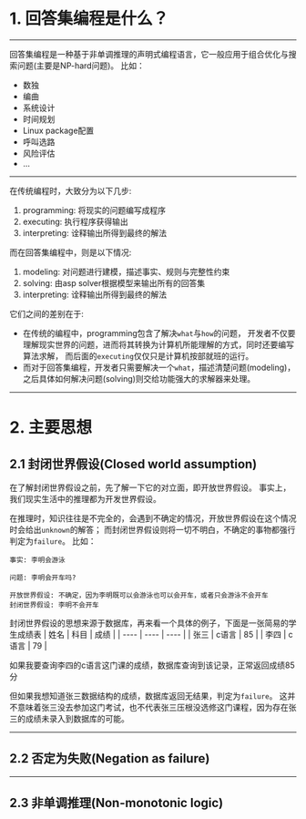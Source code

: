 # 1. 回答集编程是什么？

---

回答集编程是一种基于非单调推理的声明式编程语言，它一般应用于组合优化与搜索问题(主要是NP-hard问题)。
比如：
+ 数独
+ 编曲
+ 系统设计
+ 时间规划
+ Linux package配置
+ 呼叫选路
+ 风险评估
+ ...

---

在传统编程时，大致分为以下几步:
1. programming: 将现实的问题编写成程序
2. executing: 执行程序获得输出
3. interpreting: 诠释输出所得到最终的解法


而在回答集编程中，则是以下情况:
1. modeling: 对问题进行建模，描述事实、规则与完整性约束
2. solving: 由asp solver根据模型来输出所有的回答集
3. interpreting: 诠释输出所得到最终的解法

它们之间的差别在于:
+ 在传统的编程中，programming包含了解决`what`与`how`的问题，
开发者不仅要理解现实世界的问题，进而将其转换为计算机所能理解的方式，同时还要编写算法求解，
而后面的`executing`仅仅只是计算机按部就班的运行。
+ 而对于回答集编程，开发者只需要解决一个`what`，描述清楚问题(modeling)，
之后具体如何解决问题(solving)则交给功能强大的求解器来处理。

---

# 2. 主要思想
## 2.1 封闭世界假设(Closed world assumption)
在了解封闭世界假设之前，先了解一下它的对立面，即开放世界假设。
事实上，我们现实生活中的推理都为开发世界假设。

在推理时，知识往往是不完全的，会遇到不确定的情况，开放世界假设在这个情况时会给出`unknown`的解答；
而封闭世界假设则将一切不明白，不确定的事物都强行判定为`failure`。
比如：

`事实: 李明会游泳`

`问题: 李明会开车吗?`

```
开放世界假设: 不确定，因为李明既可以会游泳也可以会开车，或者只会游泳不会开车
封闭世界假设: 李明不会开车
```

封闭世界假设的思想来源于数据库，再来看一个具体的例子，下面是一张简易的学生成绩表
|  姓名 |  科目 | 成绩  |
|  ----  | ---- | ---- |
| 张三  | c语言 | 85 |
| 李四  | c语言 | 79 |

如果我要查询李四的c语言这门课的成绩，数据库查询到该记录，正常返回成绩85分

但如果我想知道张三数据结构的成绩，数据库返回无结果，判定为`failure`。
这并不意味着张三没去参加这门考试，也不代表张三压根没选修这门课程，因为存在张三的成绩未录入到数据库的可能。

---

## 2.2 否定为失败(Negation as failure)

---

## 2.3 非单调推理(Non-monotonic logic)
